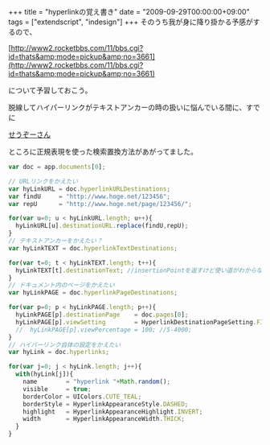 +++
title = "hyperlinkの覚え書き"
date = "2009-09-29T00:00:00+09:00"
tags = ["extendscript", "indesign"]
+++
そのうち我が身に降り掛かる予感がするので、

[http://www2.rocketbbs.com/11/bbs.cgi?id=thats&amp;mode=pickup&amp;no=3661](http://www2.rocketbbs.com/11/bbs.cgi?id=thats&amp;mode=pickup&amp;no=3661) 

について予習しておこう。

脱線してハイパーリンクがテキストアンカーの時の扱いに悩んでいる間に、すでに 

[せうぞーさん](http://d.hatena.ne.jp/seuzo/20090929/1254181707) 

ところに正規表現を使った検索置換方法があがってました。


```js
var doc = app.documents[0];

// URLリンクをかえたい
var hyLinkURL = doc.hyperlinkURLDestinations;
var findU     = "http://www.hoge.net/123456";
var repU      = "http://www.hoge.net/page/123456/";

for(var u=0; u < hyLinkURL.length; u++){
  hyLinkURL[u].destinationURL.replace(findU,repU);
}
// テキストアンカーをかえたい？
var hyLinkTEXT = doc.hyperlinkTextDestinations;

for(var t=0; t < hyLinkTEXT.length; t++){
  hyLinkTEXT[t].destinationText; //insertionPointを返すけど使い道がわからない
}
// ドキュメント内のページをかえたい
var hyLinkPAGE = doc.hyperlinkPageDestinations;

for(var p=0; p < hyLinkPAGE.length; p++){
  hyLinkPAGE[p].destinationPage    = doc.pages[0];
  hyLinkPAGE[p].viewSetting        = HyperlinkDestinationPageSetting.FIT_HEIGHT;
  //  hyLinkPAGE[p].viewPercentage = 100; //5-4000;
}
// ハイパーリンク自体の設定をかえたい
var hyLink = doc.hyperlinks;

for(var j=0; j < hyLink.length; j++){
  with(hyLink[j]){
    name        = "hyperlink "+Math.random();
    visible     = true;
    borderColor = UIColors.CUTE_TEAL;
    borderStyle = HyperlinkAppearanceStyle.DASHED;
    highlight   = HyperlinkAppearanceHighlight.INVERT;
    width       = HyperlinkAppearanceWidth.THICK;
  }
}
```
